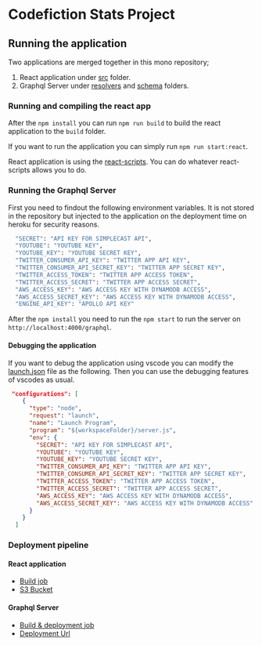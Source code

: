 # Codefiction Stats Project

## Running the application

Two applications are merged together in this mono repository;

1. React application under [src](./src) folder.
2. Graphql Server under [resolvers](./resolvers) and [schema](./schema) folders.

### Running and compiling the react app

After the `npm install` you can run `npm run build` to build the react application to the `build` folder.

If you want to run the application you can simply run `npm run start:react`.

React application is using the [react-scripts](https://www.npmjs.com/package/react-scripts). You can do whatever react-scripts allows you to do.

### Running the Graphql Server

First you need to findout the following environment variables. It is not stored in the repository but injected to the application on the deployment time on heroku for security reasons.

```sh
  "SECRET": "API KEY FOR SIMPLECAST API",
  "YOUTUBE": "YOUTUBE KEY",
  "YOUTUBE_KEY": "YOUTUBE SECRET KEY",
  "TWITTER_CONSUMER_API_KEY": "TWITTER APP API KEY",
  "TWITTER_CONSUMER_API_SECRET_KEY": "TWITTER APP SECRET KEY",
  "TWITTER_ACCESS_TOKEN": "TWITTER APP ACCESS TOKEN",
  "TWITTER_ACCESS_SECRET": "TWITTER APP ACCESS SECRET",
  "AWS_ACCESS_KEY": "AWS ACCESS KEY WITH DYNAMODB ACCESS",
  "AWS_ACCESS_SECRET_KEY": "AWS ACCESS KEY WITH DYNAMODB ACCESS",
  "ENGINE_API_KEY": "APOLLO API KEY"
```

After the `npm install` you need to run the `npm start` to run the server on `http://localhost:4000/graphql`.

#### Debugging the application

If you want to debug the application using vscode you can modify the [launch.json](./.vscode/launch.json) file as the following. Then you can use the debugging features of vscodes as usual.

```json
 "configurations": [
    {
      "type": "node",
      "request": "launch",
      "name": "Launch Program",
      "program": "${workspaceFolder}/server.js",
      "env": {
        "SECRET": "API KEY FOR SIMPLECAST API",
        "YOUTUBE": "YOUTUBE KEY",
        "YOUTUBE_KEY": "YOUTUBE SECRET KEY",
        "TWITTER_CONSUMER_API_KEY": "TWITTER APP API KEY",
        "TWITTER_CONSUMER_API_SECRET_KEY": "TWITTER APP SECRET KEY",
        "TWITTER_ACCESS_TOKEN": "TWITTER APP ACCESS TOKEN",
        "TWITTER_ACCESS_SECRET": "TWITTER APP ACCESS SECRET",
        "AWS_ACCESS_KEY": "AWS ACCESS KEY WITH DYNAMODB ACCESS",
        "AWS_ACCESS_SECRET_KEY": "AWS ACCESS KEY WITH DYNAMODB ACCESS"
      }
    }
  ]
```

### Deployment pipeline

#### React application

- [Build job](https://eu-west-1.console.aws.amazon.com/codesuite/codebuild/projects/codefictionStats/history?region=eu-west-1)
- [S3 Bucket](http://stats.codefiction.tech.s3-website-eu-west-1.amazonaws.com)

#### Graphql Server

- [Build & deployment job](https://dashboard.heroku.com/apps/codefiction-stats/)
- [Deployment Url](https://codefiction-stats.herokuapp.com/graphql)